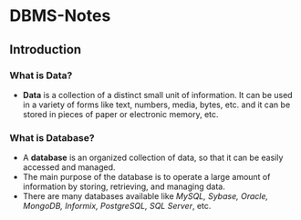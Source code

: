 # DBMS-Notes
## Introduction
### What is Data?
- **Data** is a collection of a distinct small unit of information. It can be used in a variety of forms like text, numbers, media, bytes, etc. and it can be stored in pieces of paper or electronic memory, etc.
### What is Database?
- A __database__ is an organized collection of data, so that it can be easily accessed and managed. 
- The main purpose of the database is to operate a large amount of information by storing, retrieving, and managing data.
- There are many databases available like *MySQL, Sybase, Oracle, MongoDB, Informix, PostgreSQL, SQL Server*, etc.
